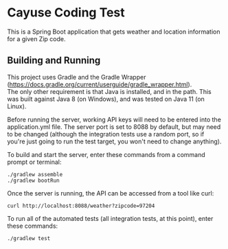 # Cayuse Coding Test

This is a Spring Boot application that gets weather and location information for a given Zip code.

## Building and Running

This project uses Gradle and the Gradle Wrapper (https://docs.gradle.org/current/userguide/gradle_wrapper.html).  
The only other requirement is that Java is installed, and in the path.  This was built against
Java 8 (on Windows), and was tested on Java 11 (on Linux).

Before running the server, working API keys will need to be entered into the application.yml file.
The server port is set to 8088 by default, but may need to be changed (although the integration 
tests use a random port, so if you're just going to run the test target, you won't need to change 
anything).

To build and start the server, enter these commands from a command prompt or terminal:

    ./gradlew assemble
    ./gradlew bootRun

Once the server is running, the API can be accessed from a tool like curl:

    curl http://localhost:8088/weather?zipcode=97204

To run all of the automated tests (all integration tests, at this point), enter these commands:

    ./gradlew test
